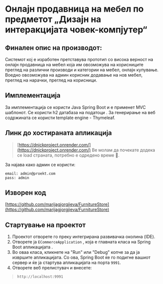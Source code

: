 # Онлајн продавница на мебел по предметот „Дизајн на интеракцијата човек-компјутер“
## Финален опис на производот:
Системот кој e изработен претставува прототип со висока верност на онлајн продавница на мебел која им овозможува на корисниците преглед на различни производи и категории на мебел, онлајн купување. Воедно овозможува на админ корисник додавање на нов мебел, преглед на нарачки, преглед на корисници. 
## Имплементација 
За имплементација се користи Java Spring Boot и e применет MVC шаблонот. Се користи h2 датабаза на податоци . За генерирање на веб содржината се користи template engine -  Thymeleaf.
## Линк до хостираната апликација

> [https://dnickproject.onrender.com/](https://dnickproject.onrender.com/)
> Ве молам да почекате додека се load страната, потребно е одредено време 🙏.

За најава како админ се користи: <br>

    email: admin@proekt.com
    pass: admin

## Изворен код
[https://github.com/marijagjorgjieva/FurnitureStore](https://github.com/marijagjorgjieva/FurnitureStore)
## Стартување на проектот
1. Проектот отворете го преку интегрирана развивачка околина (IDE). 
2. Отворете ја `ECommerceApplication` , која е главната класа на  Spring Boot апликацијата .
3. Во оваа класа, кликнете на "Run" или "Debug" копче за да ја извршите апликацијата. Со ова, Spring Boot ќе го подигне вашиот сервер и ќе ја стартува апликацијата на порта `9991`.
4. Отворете веб прелистувач и внесете: 
> `http://localhost:9991` 
